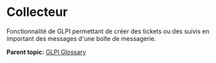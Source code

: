 Collecteur
==========

Fonctionnalité de GLPI permettant de créer des tickets ou des suivis en
important des messages d'une boîte de messagerie.

**Parent topic:** [GLPI Glossary](../../glpi/glossary.html)
